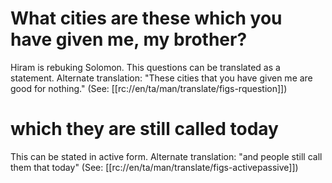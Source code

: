 # What cities are these which you have given me, my brother?

Hiram is rebuking Solomon. This questions can be translated as a statement. Alternate translation: "These cities that you have given me are good for nothing." (See: [[rc://en/ta/man/translate/figs-rquestion]])

# which they are still called today

This can be stated in active form. Alternate translation: "and people still call them that today" (See: [[rc://en/ta/man/translate/figs-activepassive]])

